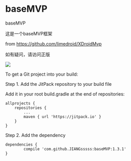 # baseMVP

baseMVP

这是一个baseMVP框架

from  https://github.com/limedroid/XDroidMvp

如有疑问，请访问正版

[![](https://jitpack.io/v/JIANGsssss/baseMVP.svg)](https://jitpack.io/#JIANGsssss/baseMVP)


To get a Git project into your build:

Step 1. Add the JitPack repository to your build file

Add it in your root build.gradle at the end of repositories:

	allprojects {
		repositories {
			...
			maven { url 'https://jitpack.io' }
		}
	}

Step 2. Add the dependency

	dependencies {
	        compile 'com.github.JIANGsssss:baseMVP:1.3.1'
	}


